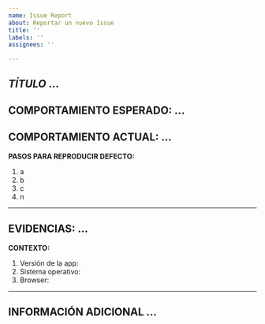```yaml
---
name: Issue Report
about: Reportar un nuevo Issue
title: ''
labels: ''
assignees: ''

---
```


*TÍTULO*
...
---
**COMPORTAMIENTO ESPERADO:**
...
---
**COMPORTAMIENTO ACTUAL:**
...
---
**PASOS PARA REPRODUCIR DEFECTO:**
1. a
2. b
3. c
4. n
---
**EVIDENCIAS:**
...
---
**CONTEXTO:**
1. Versión de la app:
2. Sistema operativo:
3. Browser:
---
**INFORMACIÓN ADICIONAL**
...
---
